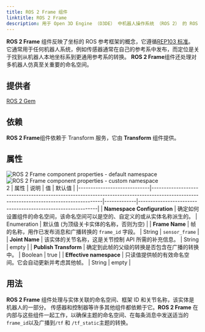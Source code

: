 ```yaml
---
title: ROS 2 Frame 组件
linktitle: ROS 2 Frame
description: 用于 Open 3D Engine （O3DE） 中机器人操作系统 （ROS 2） 的 ROS 3 Frame组件。
---
```

**ROS 2 Frame** 组件反映了坐标的 ROS 参考框架的概念，它遵循[REP103 标准](https://www.ros.org/reps/rep-0103.html)。
它通常用于任何机器人系统，例如传感器通常在自己的参考系中发布，而定位是关于找到从机器人本地坐标系到更通用参考系的转换。
**ROS 2 Frame**组件还处理对多机器人仿真至关重要的命名空间。

## 提供者

[ROS 2 Gem](/docs/user-guide/gems/reference/robotics/ros2)

## 依赖

**ROS 2 Frame**组件依赖于 Transform 服务，它由 **Transform** 组件提供。

## 属性

![ROS 2 Frame component properties - default namespace](/images/user-guide/components/reference/robotics/ros2/ros2-frame-component-namespace-default.png)  
![ROS 2 Frame component properties - custom namespace](/images/user-guide/components/reference/robotics/ros2/ros2-frame-component-namespace-custom.png)  
2
| 属性                    | 说明                                                                                                                            | 值      | 默认值                                                     |
|-----------------------------|----------------------------------------------------------------------------------------------------------------------------------------|-------------|-------------------------------------------------------------|
| **Namespace Configuration** | 确定如何设置组件的命名空间，该命名空间可以是空的、自定义的或从实体名称派生的。                       | Enumeration | 默认值 (为顶级关卡实体的名称，否则为空) |
| **Frame Name**              | 帧的名称，用作已发布消息和广播转换的 `frame_id` 字段。                               | String      | `sensor_frame`                                              |
| **Joint Name**              | 该实体的关节名称，这是关节控制 API 所需的补充信息。                                | String      | empty                                                       |
| **Publish Transform**       | 确定到此帧的父级的转换是否包含在广播的转换中。                                | Boolean     | true                                                        |
| **Effective namespace**     | 只读值提供帧的有效命名空间。它会自动更新并考虑其他帧。 | String      | empty                                                       |

## 用法

**ROS 2 Frame** 组件处理与实体关联的命名空间、框架 ID 和关节名称，该实体是机器人的一部分。
传感器和控制器等许多其他组件都依赖于它。**ROS 2 Frame** 在内部与这些组件一起工作，以确保主题的命名空间、在每条消息中发送适当的`frame_id`以及广播到`/tf` 和 `/tf_static`主题的转换。
